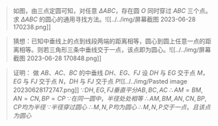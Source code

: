 > 如图，由三点定圆可知，对任意 $\Delta ABC$，存在圆 $O$ 同时穿过 $ABC$ 三个点。求 $\Delta ABC$ 的圆心的通用寻找方法。![[../../img/屏幕截图 2023-06-28 170238.png]]

> 猜想：已知中垂线上的点到线段两端的距离相等，圆心到圆上任意一点的距离相等。则若三角形三条中垂线交于一点，该点即为圆心。![[../../img/屏幕截图 2023-06-28 170848.png]]

> 证明：
> 做 $AB$、$AC$、$BC$ 的中垂线 $DH$、$EG$、$FJ$
> 设 $DH$ 与 $EG$ 交于点 $M$，$EG$ 与 $FJ$ 交于点 $N$，$DH$ 与 $FJ$ 交于点 $P$![[../../img/Pasted image 20230628172747.png]]
> $\because DH,EG,FJ垂直平分AB,BC,AC$
> $\therefore AM=BM,AN=CN,BP=CP$
> $\because 在同一圆中，半径处处相等$
> $\therefore AM,BM,AN,CN,BP,CP 均为半径$
> $\because 半径穿过圆心$
> $\therefore M,N,P 均为圆心$
> $\therefore M,N,P 交于一点，且该点为圆心$ 
